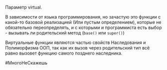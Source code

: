 Параметр virtual.

В зависимости от языка программирования, но зачастую это функции с какой-то базовой реализацией (Или пустым определением), которые не обязательно переопределять, и с которыми и программиста есть выбор - вызывать ли родительский метод (`base()` или `super()`)

Виртуальные функции являются частью свойств Наследования и Полиморфизма ООП, так как их вызов через родительский тип всё равно вызовет функцию самого позднего наследника.

#МногоНеСкажешь 